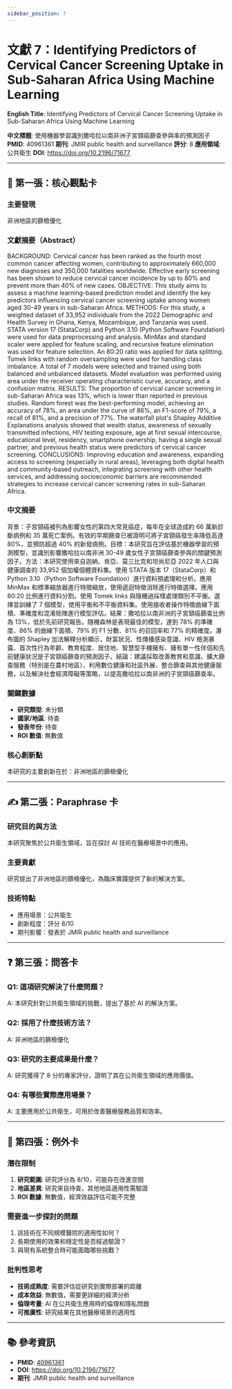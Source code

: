 ```yaml
---
sidebar_position: 7
---
```


# 文獻 7：Identifying Predictors of Cervical Cancer Screening Uptake in Sub-Saharan Africa Using Machine Learning

**English Title**: Identifying Predictors of Cervical Cancer Screening Uptake in Sub-Saharan Africa Using Machine Learning

**中文標題**: 使用機器學習識別撒哈拉以南非洲子宮頸癌篩查參與率的預測因子
**PMID**: 40961361
**期刊**: JMIR public health and surveillance
**評分**: 8
**應用領域**: 公共衛生
**DOI**: https://doi.org/10.2196/71677

---

## 📌 第一張：核心觀點卡

### 主要發現
非洲地區的篩檢優化

### 文獻摘要（Abstract）
BACKGROUND: Cervical cancer has been ranked as the fourth most common cancer affecting women, contributing to approximately 660,000 new diagnoses and 350,000 fatalities worldwide. Effective early screening has been shown to reduce cervical cancer incidence by up to 80% and prevent more than 40% of new cases. OBJECTIVE: This study aims to assess a machine learning-based prediction model and identify the key predictors influencing cervical cancer screening uptake among women aged 30-49 years in sub-Saharan Africa. METHODS: For this study, a weighted dataset of 33,952 individuals from the 2022 Demographic and Health Survey in Ghana, Kenya, Mozambique, and Tanzania was used. STATA version 17 (StataCorp) and Python 3.10 (Python Software Foundation) were used for data preprocessing and analysis. MinMax and standard scaler were applied for feature scaling, and recursive feature elimination was used for feature selection. An 80:20 ratio was applied for data splitting. Tomek links with random oversampling were used for handling class imbalance. A total of 7 models were selected and trained using both balanced and unbalanced datasets. Model evaluation was performed using area under the receiver operating characteristic curve, accuracy, and a confusion matrix. RESULTS: The proportion of cervical cancer screening in sub-Saharan Africa was 13%, which is lower than reported in previous studies. Random forest was the best-performing model, achieving an accuracy of 78%, an area under the curve of 86%, an F1-score of 79%, a recall of 81%, and a precision of 77%. The waterfall plot's Shapley Additive Explanations analysis showed that wealth status, awareness of sexually transmitted infections, HIV testing exposure, age at first sexual intercourse, educational level, residency, smartphone ownership, having a single sexual partner, and previous health status were predictors of cervical cancer screening. CONCLUSIONS: Improving education and awareness, expanding access to screening (especially in rural areas), leveraging both digital health and community-based outreach, integrating screening with other health services, and addressing socioeconomic barriers are recommended strategies to increase cervical cancer screening rates in sub-Saharan Africa.

### 中文摘要
背景：子宮頸癌被列為影響女性的第四大常見癌症，每年在全球造成約 66 萬新診斷病例和 35 萬死亡案例。有效的早期篩查已被證明可將子宮頸癌發生率降低高達 80%，並預防超過 40% 的新發病例。目標：本研究旨在評估基於機器學習的預測模型，並識別影響撒哈拉以南非洲 30-49 歲女性子宮頸癌篩查參與的關鍵預測因子。方法：本研究使用來自迦納、肯亞、莫三比克和坦尚尼亞 2022 年人口與健康調查的 33,952 個加權個體資料集。使用 STATA 版本 17（StataCorp）和 Python 3.10（Python Software Foundation）進行資料預處理和分析。應用 MinMax 和標準縮放器進行特徵縮放，使用遞迴特徵消除進行特徵選擇。應用 80:20 比例進行資料分割。使用 Tomek links 與隨機過採樣處理類別不平衡。選擇並訓練了 7 個模型，使用平衡和不平衡資料集。使用接收者操作特徵曲線下面積、準確度和混淆矩陣進行模型評估。結果：撒哈拉以南非洲的子宮頸癌篩查比例為 13%，低於先前研究報告。隨機森林是表現最佳的模型，達到 78% 的準確度、86% 的曲線下面積、79% 的 F1 分數、81% 的召回率和 77% 的精確度。瀑布圖的 Shapley 加法解釋分析顯示，財富狀況、性傳播感染意識、HIV 檢測暴露、首次性行為年齡、教育程度、居住地、智慧型手機擁有、擁有單一性伴侶和先前健康狀況是子宮頸癌篩查的預測因子。結論：建議採取改善教育和意識、擴大篩查服務（特別是在農村地區）、利用數位健康和社區外展、整合篩查與其他健康服務，以及解決社會經濟障礙等策略，以提高撒哈拉以南非洲的子宮頸癌篩查率。

### 關鍵數據
- **研究類型**: 未分類
- **國家/地區**: 待查
- **發表年份**: 待查
- **ROI 數值**: 無數值

### 核心創新點
本研究的主要創新在於：非洲地區的篩檢優化

---

## ✍️ 第二張：Paraphrase 卡

### 研究目的與方法
本研究聚焦於公共衛生領域，旨在探討 AI 技術在醫療場景中的應用。

### 主要貢獻
研究提出了非洲地區的篩檢優化，為臨床實踐提供了新的解決方案。

### 技術特點
- 應用場景：公共衛生
- 創新程度：評分 8/10
- 期刊影響：發表於 JMIR public health and surveillance

---

## ❓ 第三張：問答卡

### Q1: 這項研究解決了什麼問題？
A: 本研究針對公共衛生領域的挑戰，提出了基於 AI 的解決方案。

### Q2: 採用了什麼技術方法？
A: 非洲地區的篩檢優化

### Q3: 研究的主要成果是什麼？
A: 研究獲得了 8 分的專家評分，證明了其在公共衛生領域的應用價值。

### Q4: 有哪些實際應用場景？
A: 主要應用於公共衛生，可用於改善醫療服務品質和效率。

---

## 🤔 第四張：例外卡

### 潛在限制
1. **研究範圍**: 研究評分為 8/10，可能存在改進空間
2. **地區差異**: 研究來自待查，其他地區適用性需驗證
3. **ROI 數據**: 無數值，經濟效益評估可能不完整

### 需要進一步探討的問題
1. 該技術在不同規模醫院的適用性如何？
2. 長期使用的效果和穩定性是否經過驗證？
3. 與現有系統整合時可能面臨哪些挑戰？

### 批判性思考
- **技術成熟度**: 需要評估從研究到實際部署的距離
- **成本效益**: 無數值，需要更詳細的經濟分析
- **倫理考量**: AI 在公共衛生應用時的倫理和隱私問題
- **可推廣性**: 研究結果在其他醫療場景的適用性

---

## 📚 參考資訊
- **PMID**: [40961361](https://pubmed.ncbi.nlm.nih.gov/40961361/)
- **DOI**: https://doi.org/10.2196/71677
- **期刊**: JMIR public health and surveillance
